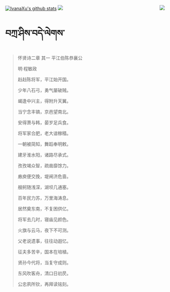 [![IvanaXu's github stats](https://github-readme-stats.vercel.app/api?username=IvanaXu&show_icons=true&theme=vue-dark)](https://github.com/anuraghazra/github-readme-stats)
<img align="right" src="https://github-readme-stats.vercel.app/api/top-langs/?username=IvanaXu&langs_count=7&theme=graywhite" />
<img src="https://github-readme-stats.vercel.app/api/wakatime?username=IvanaXu&layout=compact&langs_count=6&theme=vue-dark&&custom_title=Programming Times(Jul 29 2021-)" />
# བཀྲ་ཤིས་བདེ་ལེགས་
> 怀贤诗二章 其一 平江伯陈恭襄公
>
> 明·程敏政
>
> 﨣﨣陈将军，平江始开国。
> 
> 少年八石弓，勇气屡破贼。
> 
> 朅逢中兴主，得附升天翼。
> 
> 当宁念丰镐，京邑望南北。
> 
> 安得萧与韩，晏岁足兵食。
> 
> 将军家合肥，老大谙稼穑。
> 
> 一朝被简知，舞蹈奉明敕。
> 
> 建牙淮水阳，诸路尽承式。
> 
> 孜孜竭众智，疏凿靡馀力。
> 
> 廒庾便交挽，堤闸济危啬。
> 
> 艘舸随浅深，湖坝几通塞。
> 
> 百年民力苏，万里海涛息。
> 
> 居然奠东南，不复困供亿。
> 
> 将军去几时，寝庙见颜色。
> 
> 火旗与云马，夜下不可测。
> 
> 父老说遗事，往往动遐忆。
> 
> 征夫多苦辛，国本在培植。
> 
> 贤孙今代将，当复守成则。
> 
> 东风吹客舟，清口日初昃。
> 
> 公忠夙所钦，再拜读铭刻。